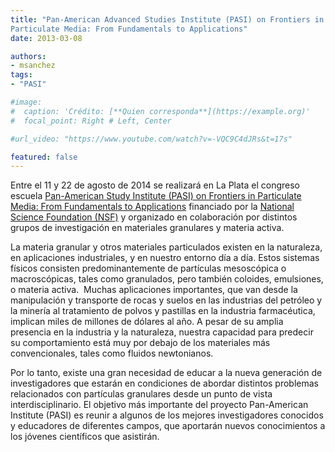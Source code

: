```yaml
---
title: "Pan-American Advanced Studies Institute (PASI) on Frontiers in
Particulate Media: From Fundamentals to Applications"
date: 2013-03-08

authors:
- msanchez
tags:
- "PASI"

#image:
#  caption: 'Crédito: [**Quien corresponda**](https://example.org)'
#  focal_point: Right # Left, Center

#url_video: "https://www.youtube.com/watch?v=-VQC9C4dJRs&t=17s"

featured: false
---
```


Entre el 11 y 22 de agosto de 2014 se realizará en La Plata el congreso escuela
[Pan-American Study Institute (PASI) on Frontiers in Particulate Media: From Fundamentals to Applications](http://pasi-particulate.frlp.utn.edu.ar/index.php/particulate/particulate)
financiado por la [National Science Foundation (NSF)](http://www.nsf.gov/) y organizado
en colaboración por distintos grupos de investigación en materiales granulares y materia
activa.

<!--more-->

La materia granular y otros materiales particulados existen en la naturaleza, en
aplicaciones industriales, y en nuestro entorno día a día. Estos sistemas físicos
consisten predominantemente de partículas mesoscópica o macroscópicas, tales como
granulados, pero también coloides, emulsiones, o materia activa.  Muchas aplicaciones
importantes, que van desde la manipulación y transporte de rocas y suelos en las
industrias del petróleo y la minería al tratamiento de polvos y pastillas en la
industria farmacéutica, implican miles de millones de dólares al año. A pesar de su
amplia presencia en la industria y la naturaleza, nuestra capacidad para predecir su
comportamiento está muy por debajo de los materiales más convencionales, tales como
fluidos newtonianos.

Por lo tanto, existe una gran necesidad de educar a la nueva generación de
investigadores que estarán en condiciones de abordar distintos problemas relacionados
con partículas granulares desde un punto de vista interdisciplinario. El objetivo más
importante del proyecto Pan-American Institute (PASI) es reunir a algunos de los mejores
investigadores conocidos y educadores de diferentes campos, que aportarán nuevos
conocimientos a los jóvenes científicos que asistirán.
